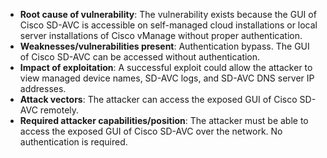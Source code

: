 - **Root cause of vulnerability**: The vulnerability exists because the GUI of Cisco SD-AVC is accessible on self-managed cloud installations or local server installations of Cisco vManage without proper authentication.
- **Weaknesses/vulnerabilities present**: Authentication bypass. The GUI of Cisco SD-AVC can be accessed without authentication.
- **Impact of exploitation**: A successful exploit could allow the attacker to view managed device names, SD-AVC logs, and SD-AVC DNS server IP addresses.
- **Attack vectors**: The attacker can access the exposed GUI of Cisco SD-AVC remotely.
- **Required attacker capabilities/position**: The attacker must be able to access the exposed GUI of Cisco SD-AVC over the network. No authentication is required.